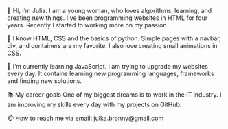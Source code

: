 👋 Hi, I’m Julia.
	I am a young woman, who loves algorithms, learning, and creating new things. I've been programming websites in HTML for four years. Recently I started to working more on my passion.

👀 I know HTML, CSS and the basics of python.
	Simple pages with a navbar, div, and containers are my favorite. I also love creating small animations in CSS.

🌱 I’m currently learning JavaScript.
	I am trying to upgrade my websites every day. It contains learning new programming languages, frameworks and finding new solutions.
  
📚 My career goals
  One of my biggest dreams is to work in the IT industry. I am improving my skills every day with my projects on GitHub. 

📫 How to reach me via email: julka.bronny@gmail.com
